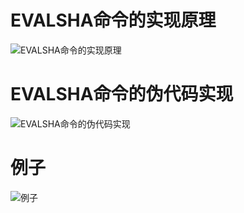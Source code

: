 # EVALSHA命令的实现原理

![EVALSHA命令的实现原理](https://github.com/gdufeZLYL/blog/blob/master/images/20180520095107.png)

# EVALSHA命令的伪代码实现

![EVALSHA命令的伪代码实现](https://github.com/gdufeZLYL/blog/blob/master/images/20180520095229.png)

# 例子

![例子](https://github.com/gdufeZLYL/blog/blob/master/images/20180520095258.png)
